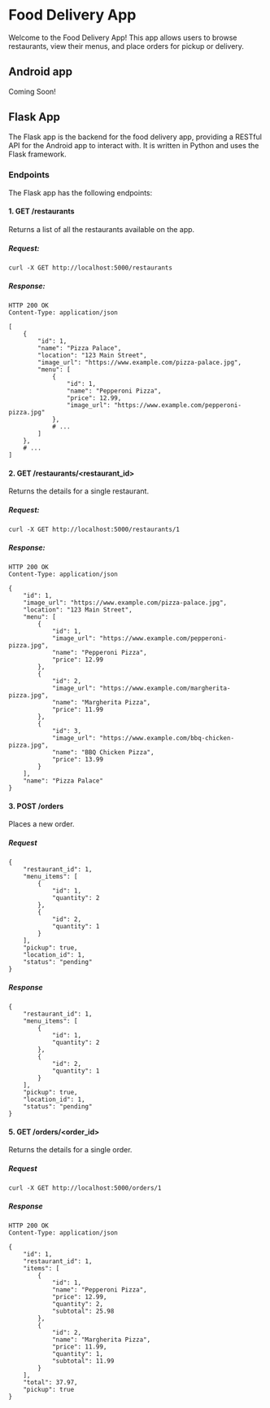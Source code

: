 # Food Delivery App

Welcome to the Food Delivery App! This app allows users to browse restaurants, view their menus, and place orders for pickup or delivery.

## Android app

Coming Soon!

## Flask App

The Flask app is the backend for the food delivery app, providing a RESTful API for the Android app to interact with. It is written in Python and uses the Flask framework.

### Endpoints

The Flask app has the following endpoints:

#### 1. GET /restaurants

Returns a list of all the restaurants available on the app.

##### Request:

```
curl -X GET http://localhost:5000/restaurants
```

##### Response:

```
HTTP 200 OK
Content-Type: application/json

[
    {
        "id": 1,
        "name": "Pizza Palace",
        "location": "123 Main Street",
        "image_url": "https://www.example.com/pizza-palace.jpg",
        "menu": [
            {
                "id": 1,
                "name": "Pepperoni Pizza",
                "price": 12.99,
                "image_url": "https://www.example.com/pepperoni-pizza.jpg"
            },
            # ...
        ]
    },
    # ...
]

```

#### 2. GET /restaurants/<restaurant_id>

Returns the details for a single restaurant.

##### Request:

```
curl -X GET http://localhost:5000/restaurants/1

```

##### Response:

```
HTTP 200 OK
Content-Type: application/json

{
    "id": 1,
    "image_url": "https://www.example.com/pizza-palace.jpg",
    "location": "123 Main Street",
    "menu": [
        {
            "id": 1,
            "image_url": "https://www.example.com/pepperoni-pizza.jpg",
            "name": "Pepperoni Pizza",
            "price": 12.99
        },
        {
            "id": 2,
            "image_url": "https://www.example.com/margherita-pizza.jpg",
            "name": "Margherita Pizza",
            "price": 11.99
        },
        {
            "id": 3,
            "image_url": "https://www.example.com/bbq-chicken-pizza.jpg",
            "name": "BBQ Chicken Pizza",
            "price": 13.99
        }
    ],
    "name": "Pizza Palace"
}

```

#### 3. POST /orders

Places a new order.

##### Request

```
{
    "restaurant_id": 1,
    "menu_items": [
        {
            "id": 1,
            "quantity": 2
        },
        {
            "id": 2,
            "quantity": 1
        }
    ],
    "pickup": true,
    "location_id": 1,
    "status": "pending"
}

```

##### Response

```
{
    "restaurant_id": 1,
    "menu_items": [
        {
            "id": 1,
            "quantity": 2
        },
        {
            "id": 2,
            "quantity": 1
        }
    ],
    "pickup": true,
    "location_id": 1,
    "status": "pending"
}

```

#### 5. GET /orders/<order_id>

Returns the details for a single order.

##### Request

```
curl -X GET http://localhost:5000/orders/1
```

##### Response

```
HTTP 200 OK
Content-Type: application/json

{
    "id": 1,
    "restaurant_id": 1,
    "items": [
        {
            "id": 1,
            "name": "Pepperoni Pizza",
            "price": 12.99,
            "quantity": 2,
            "subtotal": 25.98
        },
        {
            "id": 2,
            "name": "Margherita Pizza",
            "price": 11.99,
            "quantity": 1,
            "subtotal": 11.99
        }
    ],
    "total": 37.97,
    "pickup": true
}
```
